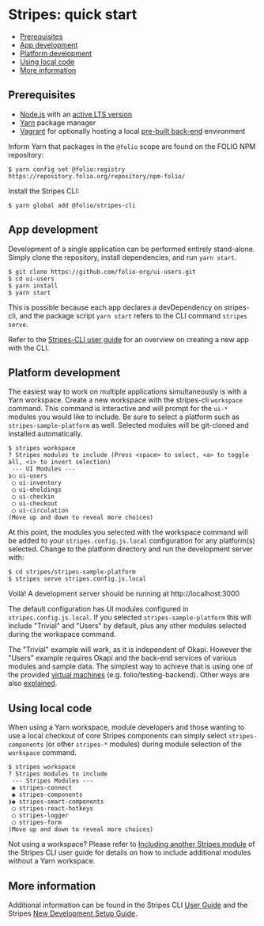 # Stripes: quick start

<!-- md2toc -l 2 quick-start.md -->
* [Prerequisites](#prerequisites)
* [App development](#app-development)
* [Platform development](#platform-development)
* [Using local code](#using-local-code)
* [More information](#more-information)

## Prerequisites

* [Node.js](https://nodejs.org/) with an [active LTS version](https://github.com/nodejs/Release#release-schedule)
* [Yarn](https://yarnpkg.com/) package manager
* [Vagrant](https://www.vagrantup.com/downloads.html) for optionally hosting a local [pre-built back-end](https://github.com/folio-org/folio-ansible/blob/master/doc/index.md) environment

Inform Yarn that packages in the `@folio` scope are found on the FOLIO NPM repository:
```
$ yarn config set @folio:registry https://repository.folio.org/repository/npm-folio/
```

Install the Stripes CLI:
```
$ yarn global add @folio/stripes-cli
```

## App development

Development of a single application can be performed entirely stand-alone.  Simply clone the repository, install dependencies, and run `yarn start`.

```
$ git clone https://github.com/folio-org/ui-users.git
$ cd ui-users
$ yarn install
$ yarn start
```

This is possible because each app declares a devDependency on stripes-cli, and the package script `yarn start` refers to the CLI command `stripes serve`.

Refer to the [Stripes-CLI user guide](https://github.com/folio-org/stripes-cli/blob/master/doc/user-guide.md#app-development) for an overview on creating a new app with the CLI.


## Platform development

The easiest way to work on multiple applications simultaneously is with a Yarn workspace.  Create a new workspace with the stripes-cli `workspace` command.  This command is interactive and will prompt for the `ui-*` modules you would like to include.  Be sure to select a platform such as `stripes-sample-platform` as well.  Selected modules will be git-cloned and installed automatically.

```
$ stripes workspace
? Stripes modules to include (Press <space> to select, <a> to toggle all, <i> to invert selection)
 --- UI Modules ---
❯◯ ui-users
 ◯ ui-inventory
 ◯ ui-eholdings
 ◯ ui-checkin
 ◯ ui-checkout
 ◯ ui-circulation
(Move up and down to reveal more choices)
```

At this point, the modules you selected with the workspace command will be added to your `stripes.config.js.local` configuration for any platform(s) selected.  Change to the platform directory and run the development server with:

```
$ cd stripes/stripes-sample-platform
$ stripes serve stripes.config.js.local
```

Voilà! A development server should be running at http://localhost:3000

The default configuration has UI modules configured in `stripes.config.js.local`.  If you selected `stripes-sample-platform` this will include "Trivial" and "Users" by default, plus any other modules selected during the workspace command.

The "Trivial" example will work, as it is independent of Okapi.
However the "Users" example requires Okapi and the back-end services of various modules and sample data.
The simplest way to achieve that is using one of the provided
[virtual machines](https://github.com/folio-org/folio-ansible/blob/master/README.md) (e.g. folio/testing-backend).
Other ways are also [explained](https://dev.folio.org/guides/run-local-folio/).



## Using local code

When using a Yarn workspace, module developers and those wanting to use a local checkout of core Stripes components can simply select `stripes-components` (or other `stripes-*` modules) during module selection of the `workspace` command.

```
$ stripes workspace
? Stripes modules to include
 --- Stripes Modules ---
 ◉ stripes-connect
 ◉ stripes-components
❯◉ stripes-smart-components
 ◯ stripes-react-hotkeys
 ◯ stripes-logger
 ◯ stripes-form
(Move up and down to reveal more choices)
```

Not using a workspace?  Please refer to [Including another Stripes module](https://github.com/folio-org/stripes-cli/blob/master/doc/user-guide.md#including-another-stripes-module) of the Stripes CLI user guide for details on how to include additional modules without a Yarn workspace.


## More information

Additional information can be found in the Stripes CLI [User Guide](https://github.com/folio-org/stripes-cli/blob/master/doc/user-guide.md) and the
Stripes [New Development Setup Guide](https://github.com/folio-org/stripes-core/blob/master/doc/new-development-setup.md).
